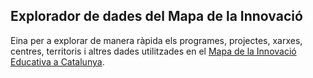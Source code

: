 ## Explorador de dades del Mapa de la Innovació

Eina per a explorar de manera ràpida els programes, projectes, xarxes, centres, territoris i altres dades utilitzades en el [Mapa de la Innovació Educativa a Catalunya](https://innovacio.xtec.gencat.cat).



